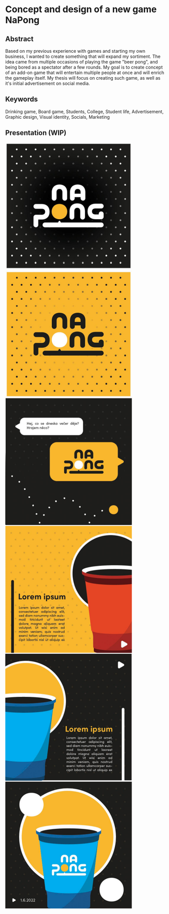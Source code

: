 # Concept and design of a new game NaPong

## Abstract

Based on my previous experience with games and starting my own business, I wanted to create something that will expand my sortiment. The idea came from multiple occasions of playing the game "beer pong", and being bored as a spectator after a few rounds. My goal is to create concept of an add-on game that will entertain multiple people at once and will enrich the gameplay itself. My thesis will focus on creating such game, as well as it's initial advertisement on social media.

## Keywords

Drinking game, Board game, Students, College, Student life, Advertisement, Graphic design, Visual identity, Socials, Marketing

## Presentation (WIP)

<!-- Work-in-progress thesis presetation. -->

<img width="400" src="img/pic0.jpg"> <img width="400" src="img/pic1.jpg"> <img width="400" src="img/pic2.jpg">
<img width="400" src="img/pic3.jpg"> <img width="400" src="img/pic4.jpg"> <img width="400" src="img/pic5.jpg">
 
